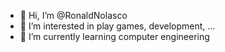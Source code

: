 - 👋 Hi, I’m @RonaldNolasco
- 👀 I’m interested in play games, development, ...
- 🌱 I’m currently learning computer engineering

<!---
RonaldNolasco/RonaldNolasco is a ✨ special ✨ repository because its `README.md` (this file) appears on your GitHub profile.
You can click the Preview link to take a look at your changes.
--->
